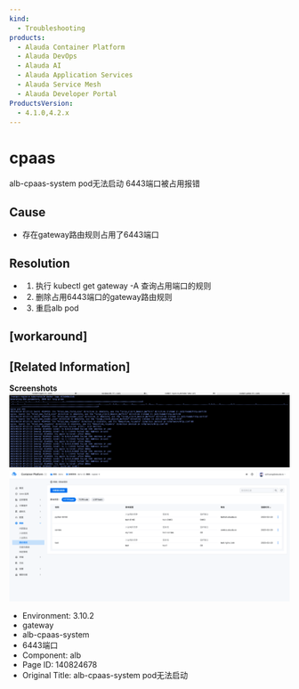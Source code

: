 ```yaml
---
kind:
  - Troubleshooting
products:
  - Alauda Container Platform
  - Alauda DevOps
  - Alauda AI
  - Alauda Application Services
  - Alauda Service Mesh
  - Alauda Developer Portal
ProductsVersion:
  - 4.1.0,4.2.x
---
```

<!-- A type of document that involves encountering a fault, diagnosing it, performing root cause analysis, and providing solutions. -->

# cpaas

alb-cpaas-system pod无法启动 6443端口被占用报错

## Cause
- 存在gateway路由规则占用了6443端口

## Resolution
- 1. 执行 kubectl get gateway -A 查询占用端口的规则
- 2. 删除占用6443端口的gateway路由规则
- 3. 重启alb pod

## [workaround]

## [Related Information]
**Screenshots**
![](assets/alb-cpaas-system-podwu-fa-qi-dong/image2023-3-28_14-47-40.png)
![](assets/alb-cpaas-system-podwu-fa-qi-dong/image2023-3-28_14-48-44.png)
- Environment: 3.10.2
- gateway
- alb-cpaas-system
- 6443端口
- Component: alb
- Page ID: 140824678
- Original Title: alb-cpaas-system pod无法启动
